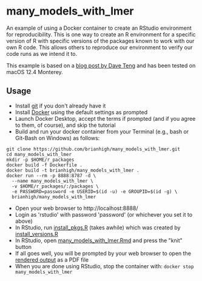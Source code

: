 # many_models_with_lmer
An example of using a Docker container to create an RStudio environment for reproducibility. This is one way to create an R environment for a specific version of R with specific versions of the packages known to work with our own R code. This allows others to reproduce our environment to verify our code runs as we intend it to.

This example is based on a [blog post by Dave Teng](https://davetang.org/muse/2021/04/24/running-rstudio-server-with-docker/) and has been tested on macOS 12.4 Monterey.

## Usage

- Install [git](https://git-scm.com/downloads) if you don't already have it
- Install [Docker](https://www.docker.com/products/docker-desktop/) using the default settings as prompted
- Launch Docker Desktop, accept the terms if prompted (and if you agree to them, of course), and skip the tutorial
- Build and run your docker container from your Terminal (e.g., bash or Git-Bash on Windows) as follows:

```
git clone https://github.com/brianhigh/many_models_with_lmer.git
cd many_models_with_lmer
mkdir -p $HOME/r_packages
docker build -f Dockerfile .
docker build -t brianhigh/many_models_with_lmer .
docker run --rm -p 8888:8787 -d \
  --name many_models_with_lmer \
  -v $HOME/r_packages/:/packages \
  -e PASSWORD=password -e USERID=$(id -u) -e GROUPID=$(id -g) \
  brianhigh/many_models_with_lmer
```

- Open your web browser to http://localhost:8888/
- Login as 'rstudio' with password 'password' (or whichever you set it to above)
- In RStudio, run [install_pkgs.R](install_pkgs.R) (takes awhile) which was created by [install_versions.R](install_versions.R) 
- In RStudio, open [many_models_with_lmer.Rmd](many_models_with_lmer.Rmd) and press the "knit" button
- If all goes well, you will be prompted by your web browser to open the [rendered output](many_models_with_lmer.md) as a PDF file
- When you are done using RStudio, stop the container with: `docker stop many_models_with_lmer`
